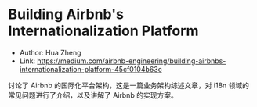 # Building Airbnb's Internationalization Platform

* Author: Hua Zheng
* Link: https://medium.com/airbnb-engineering/building-airbnbs-internationalization-platform-45cf0104b63c

讨论了 Airbnb 的国际化平台架构，这是一篇业务架构综述文章，对 i18n 领域的常见问题进行了介绍，以及讲解了 Airbnb 的实现方案。
